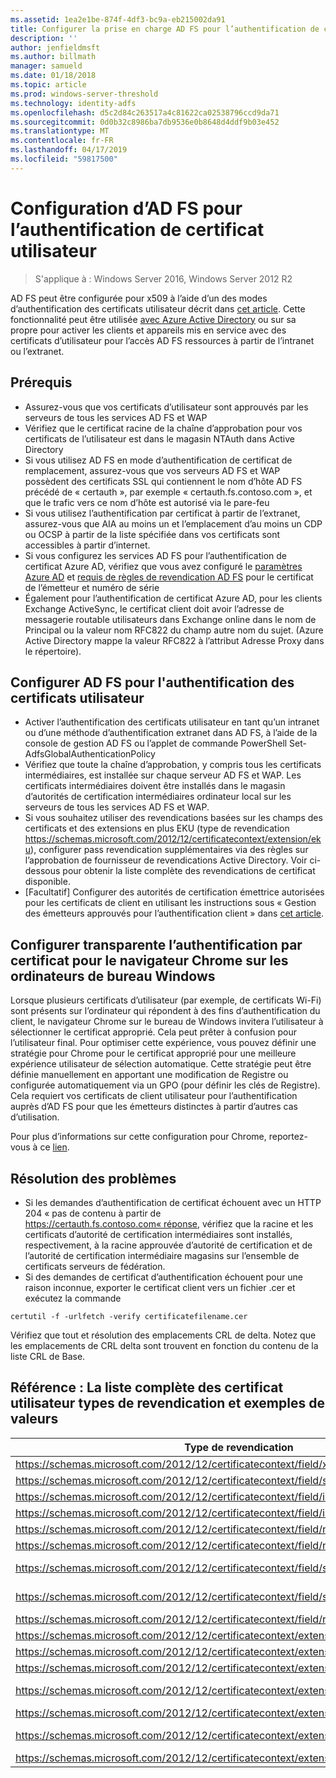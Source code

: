 ```yaml
---
ms.assetid: 1ea2e1be-874f-4df3-bc9a-eb215002da91
title: Configurer la prise en charge AD FS pour l’authentification de certificat utilisateur
description: ''
author: jenfieldmsft
ms.author: billmath
manager: samueld
ms.date: 01/18/2018
ms.topic: article
ms.prod: windows-server-threshold
ms.technology: identity-adfs
ms.openlocfilehash: d5c2d84c263517a4c81622ca02538796ccd9da71
ms.sourcegitcommit: 0d0b32c8986ba7db9536e0b8648d4ddf9b03e452
ms.translationtype: MT
ms.contentlocale: fr-FR
ms.lasthandoff: 04/17/2019
ms.locfileid: "59817500"
---
```

# <a name="configuring-ad-fs-for-user-certificate-authentication"></a>Configuration d’AD FS pour l’authentification de certificat utilisateur

>S'applique à : Windows Server 2016, Windows Server 2012 R2

AD FS peut être configurée pour x509 à l’aide d’un des modes d’authentification des certificats utilisateur décrit dans [cet article](ad-fs-support-for-alternate-hostname-binding-for-certificate-authentication.md). Cette fonctionnalité peut être utilisée [avec Azure Active Directory](https://blogs.msdn.microsoft.com/samueld/2016/07/19/adfs-certauth-aad-o365/) ou sur sa propre pour activer les clients et appareils mis en service avec des certificats d’utilisateur pour l’accès AD FS ressources à partir de l’intranet ou l’extranet.

## <a name="prerequisites"></a>Prérequis
- Assurez-vous que vos certificats d’utilisateur sont approuvés par les serveurs de tous les services AD FS et WAP
- Vérifiez que le certificat racine de la chaîne d’approbation pour vos certificats de l’utilisateur est dans le magasin NTAuth dans Active Directory
- Si vous utilisez AD FS en mode d’authentification de certificat de remplacement, assurez-vous que vos serveurs AD FS et WAP possèdent des certificats SSL qui contiennent le nom d’hôte AD FS précédé de « certauth », par exemple « certauth.fs.contoso.com », et que le trafic vers ce nom d’hôte est autorisé via le pare-feu
- Si vous utilisez l’authentification par certificat à partir de l’extranet, assurez-vous que AIA au moins un et l’emplacement d’au moins un CDP ou OCSP à partir de la liste spécifiée dans vos certificats sont accessibles à partir d’internet.
- Si vous configurez les services AD FS pour l’authentification de certificat Azure AD, vérifiez que vous avez configuré le [paramètres Azure AD](https://docs.microsoft.com/azure/active-directory/active-directory-certificate-based-authentication-get-started#step-2-configure-the-certificate-authorities) et [requis de règles de revendication AD FS](https://docs.microsoft.com/azure/active-directory/active-directory-certificate-based-authentication-ios#requirements) pour le certificat de l’émetteur et numéro de série
- Également pour l’authentification de certificat Azure AD, pour les clients Exchange ActiveSync, le certificat client doit avoir l’adresse de messagerie routable utilisateurs dans Exchange online dans le nom de Principal ou la valeur nom RFC822 du champ autre nom du sujet. (Azure Active Directory mappe la valeur RFC822 à l’attribut Adresse Proxy dans le répertoire).

## <a name="configure-ad-fs-for-user-certificate-authentication"></a>Configurer AD FS pour l'authentification des certificats utilisateur  
- Activer l’authentification des certificats utilisateur en tant qu’un intranet ou d’une méthode d’authentification extranet dans AD FS, à l’aide de la console de gestion AD FS ou l’applet de commande PowerShell Set-AdfsGlobalAuthenticationPolicy
- Vérifiez que toute la chaîne d’approbation, y compris tous les certificats intermédiaires, est installée sur chaque serveur AD FS et WAP. Les certificats intermédiaires doivent être installés dans le magasin d’autorités de certification intermédiaires ordinateur local sur les serveurs de tous les services AD FS et WAP.
- Si vous souhaitez utiliser des revendications basées sur les champs des certificats et des extensions en plus EKU (type de revendication https://schemas.microsoft.com/2012/12/certificatecontext/extension/eku), configurer pass revendication supplémentaires via des règles sur l’approbation de fournisseur de revendications Active Directory.  Voir ci-dessous pour obtenir la liste complète des revendications de certificat disponible.  
- [Facultatif] Configurer des autorités de certification émettrice autorisées pour les certificats de client en utilisant les instructions sous « Gestion des émetteurs approuvés pour l’authentification client » dans [cet article](https://technet.microsoft.com/library/dn786429(v=ws.11).aspx).

## <a name="configure-seamless-certificate-authentication-for-chrome-browser-on-windows-desktops"></a>Configurer transparente l’authentification par certificat pour le navigateur Chrome sur les ordinateurs de bureau Windows
Lorsque plusieurs certificats d’utilisateur (par exemple, de certificats Wi-Fi) sont présents sur l’ordinateur qui répondent à des fins d’authentification du client, le navigateur Chrome sur le bureau de Windows invitera l’utilisateur à sélectionner le certificat approprié. Cela peut prêter à confusion pour l’utilisateur final. Pour optimiser cette expérience, vous pouvez définir une stratégie pour Chrome pour le certificat approprié pour une meilleure expérience utilisateur de sélection automatique. Cette stratégie peut être définie manuellement en apportant une modification de Registre ou configurée automatiquement via un GPO (pour définir les clés de Registre). Cela requiert vos certificats de client utilisateur pour l’authentification auprès d’AD FS pour que les émetteurs distinctes à partir d’autres cas d’utilisation. 

Pour plus d’informations sur cette configuration pour Chrome, reportez-vous à ce [lien](http://www.chromium.org/administrators/policy-list-3#AutoSelectCertificateForUrls).  


## <a name="troubleshooting"></a>Résolution des problèmes
- Si les demandes d’authentification de certificat échouent avec un HTTP 204 « pas de contenu à partir de https://certauth.fs.contoso.com« réponse, vérifiez que la racine et les certificats d’autorité de certification intermédiaires sont installés, respectivement, à la racine approuvée d’autorité de certification et de l’autorité de certification intermédiaire magasins sur l’ensemble de certificats serveurs de fédération.
- Si des demandes de certificat d’authentification échouent pour une raison inconnue, exporter le certificat client vers un fichier .cer et exécutez la commande 

`certutil -f -urlfetch -verify certificatefilename.cer`

Vérifiez que tout et résolution des emplacements CRL de delta.  Notez que les emplacements de CRL delta sont trouvent en fonction du contenu de la liste CRL de Base.

## <a name="reference-complete-list-of-user-certificate-claim-types-and-example-values"></a>Référence : La liste complète des certificat utilisateur types de revendication et exemples de valeurs

|Type de revendication|Exemple de valeur
|-----|-----
|https://schemas.microsoft.com/2012/12/certificatecontext/field/x509version | 3
|https://schemas.microsoft.com/2012/12/certificatecontext/field/signaturealgorithm | sha256RSA
|https://schemas.microsoft.com/2012/12/certificatecontext/field/issuer | CN=entca, DC=domain, DC=contoso, DC=com
|https://schemas.microsoft.com/2012/12/certificatecontext/field/issuername | CN=entca, DC=domain, DC=contoso, DC=com
|https://schemas.microsoft.com/2012/12/certificatecontext/field/notbefore | 12/05/2016 20:50:18
|https://schemas.microsoft.com/2012/12/certificatecontext/field/notafter | 12/05/2017 20:50:18
|https://schemas.microsoft.com/2012/12/certificatecontext/field/subject | E =user@contoso.com, CN = utilisateurs, CN = Users, DC = domain, DC = contoso, DC = com
|https://schemas.microsoft.com/2012/12/certificatecontext/field/subjectname | E =user@contoso.com, CN = utilisateurs, CN = Users, DC = domain, DC = contoso, DC = com
|https://schemas.microsoft.com/2012/12/certificatecontext/field/rawdata | {En Base64 des données de certificat numérique}
|https://schemas.microsoft.com/2012/12/certificatecontext/extension/keyusage | DigitalSignature
|https://schemas.microsoft.com/2012/12/certificatecontext/extension/keyusage | KeyEncipherment
|https://schemas.microsoft.com/2012/12/certificatecontext/extension/subjectkeyidentifier | 9D11941EC06FACCCCB1B116B56AA97F3987D620A
|https://schemas.microsoft.com/2012/12/certificatecontext/extension/authoritykeyidentifier | KeyID=d6 13 e3 6b bc e5 d8 15 52 0a fd 36 6a d5 0b 51 f3 0b 25 7f
|https://schemas.microsoft.com/2012/12/certificatecontext/extension/certificatetemplatename | Utilisateur
|https://schemas.microsoft.com/2012/12/certificatecontext/extension/san | Autre nom de nom : Principal =user@contoso.com, nom RFC822 =user@contoso.com
|https://schemas.microsoft.com/2012/12/certificatecontext/extension/eku | 1.3.6.1.4.1.311.10.3.4


